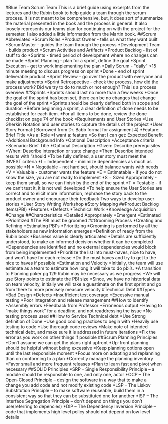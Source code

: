 #Blue Team Scrum Team
This is a brief guide using excerpts from the lectures and the Rubin book to help guide a team through the scrum process. It is not meant to be comprehensive, but, it does sort of summarize the material presented in the book and the process in general. It also loosely represents our teams plan for continuing on with the project for the semester. I also added a little information from the Martin book.
##Scrum Abbreviated
	*Scrum Roles
		*Product Owner - tells us what they want built
		*ScrumMaster - guides the team through the process
		*Development Team - builds product
	*Scrum Activities and Artifacts
		*Product Backlog - list of stuff to do
		*Sprints - timed period of development where no changes can be made
		*Sprint Planning - plan for a sprint, define the goal
		*Sprint Execution - get to work implementing the plan
		*Daily Scrum - "daily" <15 minute meeting to discuss progress on sprint
		*Done - end of sprint deliverable product
		*Sprint Review - go over the product with everyone and make adjustments
		*Sprint Retrospective - check the process, how did the process work? Did we try to do to much or not enough? This is a process overview
##Sprints
*Sprints should last no more than a few weeks
*Once the goal of the sprint has been set, there can be no changes that change the goal of the sprint
*Sprints should be clearly defined both in scope and duration
*Before beginning a sprint, a clear definition of done needs to be established for each item.
*For all items to be done, review the done checklist on page 74 of the book
*Requirements and User Stories
*Use Gherkin Notation and user stories to capture the details of the project
*User Story Format:( Borrowed from Dr. Babb format for assignment 4)
*Feature: Brief Title
	*As a: Role
	*I want a: feature
	*So that I can get: Expected Benefit
*Additional Background Info
	*Optional Description
*Acceptance criteria
*Scenario: Brief Title
	*Optional Description
	*Given: Describe prerequisites
*When: Describe interaction or state change
*Then: Describe intended results with “should
*To be fully defined, a user story must meet the INVEST criteria
	*I = Independent - minimize dependencies as much as possible
	*N = Negotiable - not hard set, should balance wants with needs
	*V = Valuable - customer wants the feature
	*E = Estimatable - if you do not know the size, you are not ready to implement
	*S = Sized Appropriately - keep them small, so we can finish by the end of the sprint
	*T = Testable - if we can’t test it, it is not well developed
	*To help ensure the User Stories are correct and to elicit more information, rephrase the story back to the product owner and encourage their feedback
Two ways to develop user stories
	*User Story Writing Workshop
#Story Mapping
##Product Backlog Items(PBI)
	*Features
	*Defects
	*Technical Work
	*Knowledge Acquisition
#Change
##Characteristics
	*Detailed Appropriately
	*Emergent
	*Estimated
	*Prioritized
#The PBI must be groomed
	##Grooming Process
		*Creating and Refining
		*Estimating PBI's
		*Prioritizing
		*Grooming is performed by all the stakeholders as new information emerges
		*Definition of ready from the Rubin book
		*Business value is clearly articulated
		*Details are sufficiently understood, to make an informed decision whether it can be completed
		*Dependencies are identified and no external dependencies would block from being implemented
		*Prioritize the list into must-haves, nice to have, and won’t have for each release
		*Do the must haves and try to get to the nice to haves if possible
		*Estimation and Velocity
		*Initially, the team will use estimate as a team to estimate how long it will take to do pbi’s. 
		*A transition to Planning poker pg 129 Rubin may be necessary as we progress
		*We will use Story points to estimate the PBI size
		*Since, we have no historical data on team velocity, initially we will take a guestimate on the first sprint and go from there to more precisely measure velocity
#Technical Debt
##Types
	*Bad Design
	*Defects
	*Insufficient test coverage
	*Excessive manual testing
	*Poor Integration and release management
##How to identify
	*Assembly errors
	*Feedback from Professor
	*Erroneous output
	*Having to “make things work” for a deadline, and not readdressing the issue
	*No testing process used
##How to Service Technical debt
	*Use Strong definition of Done
	*Use good coding practices to begin with
	*Heavily use testing to code
	*Use thorough code reviews
	*Make note of intended technical debt, and make sure it is addressed in future iterations
	*Fix the error as you work on other things if possible
##Scrum Planning Principles
	*Don’t assume we can get the plans right upfront
	*Up-front planning should be helpful without being excessive
	*Keep planning options open until the last responsible moment
	*Focus more on adapting and replanning than on conforming to a plan
	*Correctly manage the planning inventory
	*Favor small and more frequent releases
	*Plan to learn fast and pivot when necessary
##SOLID Principles
	*SRP – Single Responsibility Principle – a module should be responsible to one, and only one, actor
	*OCP – The Open-Closed Principle – design the software in a way that to make a change you add code and not modify existing code
	*LSP – The Liskov Substitution Principle – to make software reuseable, build them in a consistent way so that they can be substituted one for another
	*ISP – The Interface Segregation Principle – don’t depend on things you don’t use(referring to depencies)
	*DIP – The Dependency Inversion Principle – code that implements high level policy should not depend on low level details




